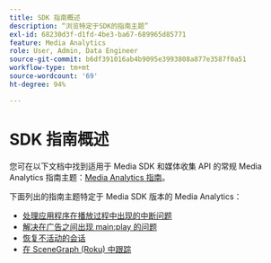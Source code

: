 ```yaml
---
title: SDK 指南概述
description: “浏览特定于SDK的指南主题”
exl-id: 68230d3f-d1fd-4be3-ba67-689965d85771
feature: Media Analytics
role: User, Admin, Data Engineer
source-git-commit: b6df391016ab4b9095e3993808a877e3587f0a51
workflow-type: tm+mt
source-wordcount: '69'
ht-degree: 94%

---
```


# SDK 指南概述

您可在以下文档中找到适用于 Media SDK 和媒体收集 API 的常规 Media Analytics 指南主题：[Media Analytics 指南](/help/media-analytics-cookbook/media-analytics-cookbook.md)。

下面列出的指南主题特定于 Media SDK 版本的 Media Analytics：

* [处理应用程序在播放过程中出现的中断问题](/help/sdk-implement/cookbook/app-interrupts.md)
* [解决在广告之间出现 main:play 的问题](/help/sdk-implement/cookbook/fix-ad-play-ad.md)
* [恢复不活动的会话](/help/sdk-implement/cookbook/resuming-inactive.md)
* [在 SceneGraph (Roku) 中跟踪](/help/sdk-implement/cookbook/sdk-track-scenegraph.md)
